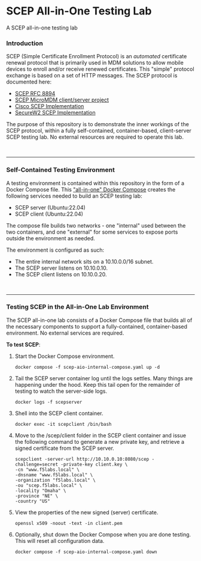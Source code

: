 # SCEP All-in-One Testing Lab
A SCEP all-in-one testing lab

### Introduction
SCEP (Simple Certificate Enrollment Protocol) is an *automated* certificate renewal protocol that is primarily used in MDM solutions to allow mobile devices to enroll and/or receive renewed certificates. This "simple" protocol exchange is based on a set of HTTP messages. The SCEP protocol is documented here:

- [SCEP RFC 8894](https://datatracker.ietf.org/doc/html/rfc8894)
- [SCEP MicroMDM client/server project](https://github.com/micromdm/scep)
- [Cisco SCEP Implementation](https://www.cisco.com/c/en/us/support/docs/security-vpn/public-key-infrastructure-pki/116167-technote-scep-00.html)
- [SecureW2 SCEP Implementation](https://www.securew2.com/blog/simple-certificate-enrollment-protocol-scep-explained)

The purpose of this repository is to demonstrate the inner workings of the SCEP protocol, within a fully self-contained, container-based, client-server SCEP testing lab. No external resources are required to operate this lab.

<br />

----

### Self-Contained Testing Environment
A testing environment is contained within this repository in the form of a Docker Compose file. This ["all-in-one" Docker Compose](https://github.com/kevingstewart/scep-aio-lab/blob/main/scep-aio-internal-compose.yaml) creates the following services needed to build an SCEP testing lab:

- SCEP server (Ubuntu:22.04)
- SCEP client (Ubuntu:22.04)

The compose file builds two networks - one "internal" used between the two containers, and one "external" for some services to expose ports outside the environment as needed.

The environment is configured as such:
- The entire internal network sits on a 10.10.0.0/16 subnet.
- The SCEP server listens on 10.10.0.10.
- The SCEP client listens on 10.10.0.20.

<br />

----

### Testing SCEP in the All-in-One Lab Environment
The SCEP all-in-one lab consists of a Docker Compose file that builds all of the necessary components to support a fully-contained, container-based environment. No external services are required. 

**To test SCEP**:

1. Start the Docker Compose environment.
   ```shell
   docker compose -f scep-aio-internal-compose.yaml up -d
   ```
2. Tail the SCEP server container log until the logs settles. Many things are happening under the hood. Keep this tail open for the remainder of testing to watch the server-side logs.
   ```shell
   docker logs -f scepserver
   ```
3. Shell into the SCEP client container.
   ```shell
   docker exec -it scepclient /bin/bash
   ```
4. Move to the /scep/client folder in the SCEP client container and issue the following command to generate a new private key, and retrieve a signed certificate from the SCEP server.
   ```
   scepclient -server-url http://10.10.0.10:8080/scep -challenge=secret -private-key client.key \
   -cn "www.f5labs.local" \
   -dnsname "www.f5labs.local" \
   -organization "f5labs.local" \
   -ou "scep.f5labs.local" \
   -locality "Omaha" \
   -province "NE" \
   -country "US"
   ```
5. View the properties of the new signed (server) certificate.
   ```
   openssl x509 -noout -text -in client.pem
   ```
6. Optionally, shut down the Docker Compose when you are done testing. This will reset all configuration data.
   ```shell
   docker compose -f scep-aio-internal-compose.yaml down
   ```



